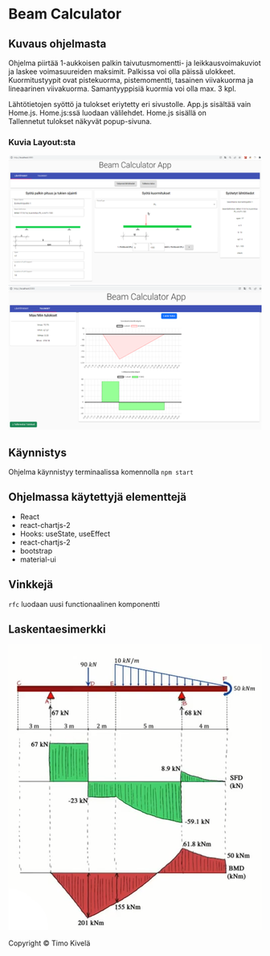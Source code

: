 # Beam Calculator

## Kuvaus ohjelmasta
Ohjelma piirtää 1-aukkoisen palkin taivutusmomentti- ja leikkausvoimakuviot
ja laskee voimasuureiden maksimit.
Palkissa voi olla päissä ulokkeet.
Kuormitustyypit ovat pistekuorma, pistemomentti, tasainen viivakuorma ja lineaarinen viivakuorma.
Samantyyppisiä kuormia voi olla max. 3 kpl. 

Lähtötietojen syöttö ja tulokset eriytetty eri sivustolle. 
App.js sisältää vain Home.js. Home.js:ssä luodaan välilehdet.
Home.js sisällä on  
Tallennetut tulokset näkyvät popup-sivuna.
### Kuvia Layout:sta

![Kuva](./src/images/layout_lähtötiedot.png)
![Kuva](./src/images/layout_tulokset.png)


## Käynnistys
Ohjelma käynnistyy terminaalissa komennolla `npm start`

## Ohjelmassa käytettyjä elementtejä
- React
- react-chartjs-2
- Hooks: useState, useEffect
- react-chartjs-2
- bootstrap
- material-ui

## Vinkkejä
`rfc` luodaan uusi functionaalinen komponentti

## Laskentaesimerkki
![Kuva](./src/images/exampleCase.png)

Copyright © Timo Kivelä